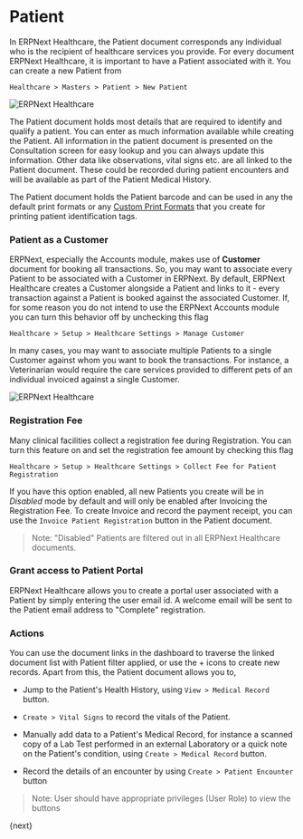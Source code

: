 <!-- add-breadcrumbs -->
# Patient

In ERPNext Healthcare, the Patient document corresponds any individual who is the recipient of healthcare services you provide. For every document ERPNext Healthcare, it is important to have a Patient associated with it. You can create a new Patient from

`Healthcare > Masters > Patient > New Patient`

<img class="screenshot" alt="ERPNext Healthcare" src="{{docs_base_url}}/assets/img/healthcare/patient_1.png">

The Patient document holds most details that are required to identify and qualify a patient. You can enter as much information available while creating the Patient. All information in the patient document is presented on the Consultation screen for easy lookup and you can always update this information. Other data like observations, vital signs etc. are all linked to the Patient document. These could be recorded during patient encounters and will be available as part of the Patient Medical History.

The Patient document holds the Patient barcode and can be used in any the default print formats or any [Custom Print Formats](docs/user/manual/en/customize-erpnext/print-format) that you create for printing patient identification tags.

### Patient as a Customer

ERPNext, especially the Accounts module, makes use of **Customer** document for booking all transactions. So, you may want to associate every Patient to be associated with a Customer in ERPNext. By default, ERPNext Healthcare creates a Customer alongside a Patient and links to it - every transaction against a Patient is booked against the associated Customer. If, for some reason you do not intend to use the ERPNext Accounts module you can turn this behavior off by unchecking this flag

`Healthcare > Setup > Healthcare Settings > Manage Customer`

In many cases, you may want to associate multiple Patients to a single Customer against whom you want to book the transactions. For instance, a Veterinarian would require the care services provided to different pets of an individual invoiced against a single Customer.

<img class="screenshot" alt="ERPNext Healthcare" src="{{docs_base_url}}/assets/img/healthcare/patient_2.png">

### Registration Fee
Many clinical facilities collect a registration fee during Registration. You can turn this feature on and set the registration fee amount by checking this flag

`Healthcare > Setup > Healthcare Settings > Collect Fee for Patient Registration`

If you have this option enabled, all new Patients you create will be in _Disabled_ mode by default and will only be enabled after Invoicing the Registration Fee. To create Invoice and record the payment receipt, you can use the `Invoice Patient Registration` button in the Patient document.

> Note: "Disabled" Patients are filtered out in all ERPNext Healthcare documents.

### Grant access to Patient Portal
ERPNext Healthcare allows you to create a portal user associated with a Patient by simply entering the user email id. A welcome email will be sent to the Patient email address to "Complete" registration.

### Actions
You can use the document links in the dashboard to traverse the linked document list with Patient filter applied, or use the + icons to create new records. Apart from this, the Patient document allows you to,

* Jump to the Patient's Health History, using `View > Medical Record` button.

* `Create > Vital Signs` to record the vitals of the Patient.

* Manually add data to a Patient's Medical Record, for instance a scanned copy of a Lab Test performed in an external Laboratory or a quick note on the Patient's condition, using `Create > Medical Record` button.

* Record the details of an encounter by using `Create > Patient Encounter` button

> Note: User should have appropriate privileges (User Role) to view the buttons

{next}
